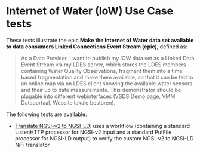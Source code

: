 # Internet of Water (IoW) Use Case tests
These tests illustrate the epic **Make the Internet of Water data set available to data consumers Linked Connections Event Stream (epic)**, defined as:

> As a Data Provider, I want to publish my IOW data set as a Linked Data Event Stream via my LDES server, which stores the LDES members containing Water Quality Observations, fragment them into a time based fragmentation and make them available, so that it can be fed to an online map via an LDES client showing the available water sensors and their up to date measurements. This demonstrator should be plugable into different webinterfaces (VSDS Demo page, VMM Dataportaal, Website lokale besturen).

The following tests are available:
* [Translate NGSI-v2 to NGSI-LD](./1.ngsi-v2-to-ld/README.md): uses a workflow (containing a standard ListenHTTP processor for NGSI-v2 input and a standard PutFile processor for NGSI-LD output) to verify the custom NGSI-v2 to NGSI-LD NiFi translator
